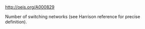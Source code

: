 http://oeis.org/A000829

Number of switching networks (see Harrison reference for precise definition).
